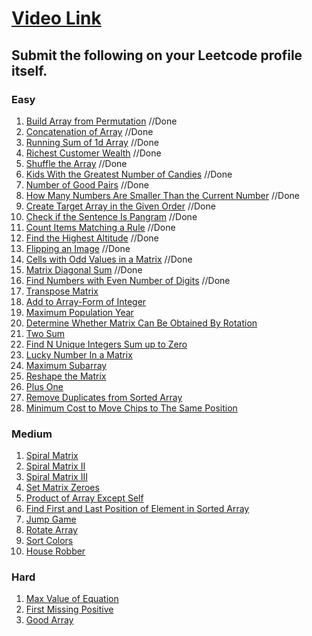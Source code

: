 # [Video Link](https://youtu.be/n60Dn0UsbEk)

## Submit the following on your Leetcode profile itself.

### Easy
1. [Build Array from Permutation](https://leetcode.com/problems/build-array-from-permutation/)  //Done
2. [Concatenation of Array](https://leetcode.com/problems/concatenation-of-array/)  //Done
3. [Running Sum of 1d Array](https://leetcode.com/problems/running-sum-of-1d-array/)  //Done
4. [Richest Customer Wealth](https://leetcode.com/problems/richest-customer-wealth/)  //Done
5. [Shuffle the Array](https://leetcode.com/problems/shuffle-the-array/)  //Done
6. [Kids With the Greatest Number of Candies](https://leetcode.com/problems/kids-with-the-greatest-number-of-candies/) //Done
7. [Number of Good Pairs](https://leetcode.com/problems/number-of-good-pairs/)  //Done
8. [How Many Numbers Are Smaller Than the Current Number](https://leetcode.com/problems/how-many-numbers-are-smaller-than-the-current-number/)  //Done
9. [Create Target Array in the Given Order](https://leetcode.com/problems/create-target-array-in-the-given-order/)  //Done
10. [Check if the Sentence Is Pangram](https://leetcode.com/problems/check-if-the-sentence-is-pangram/)   //Done
11. [Count Items Matching a Rule](https://leetcode.com/problems/count-items-matching-a-rule/)   //Done
12. [Find the Highest Altitude](https://leetcode.com/problems/find-the-highest-altitude/)   //Done
13. [Flipping an Image](https://leetcode.com/problems/flipping-an-image/)   //Done
14. [Cells with Odd Values in a Matrix](https://leetcode.com/problems/cells-with-odd-values-in-a-matrix/) //Done
15. [Matrix Diagonal Sum](https://leetcode.com/problems/matrix-diagonal-sum/)   //Done
16. [Find Numbers with Even Number of Digits](https://leetcode.com/problems/find-numbers-with-even-number-of-digits/)   //Done
17. [Transpose Matrix](https://leetcode.com/problems/transpose-matrix/)
18. [Add to Array-Form of Integer](https://leetcode.com/problems/add-to-array-form-of-integer/)
19. [Maximum Population Year](https://leetcode.com/problems/maximum-population-year/)
20. [Determine Whether Matrix Can Be Obtained By Rotation](https://leetcode.com/problems/determine-whether-matrix-can-be-obtained-by-rotation/)
21. [Two Sum](https://leetcode.com/problems/two-sum/)
22. [Find N Unique Integers Sum up to Zero](https://leetcode.com/problems/find-n-unique-integers-sum-up-to-zero/)
23. [Lucky Number In a Matrix](https://leetcode.com/problems/lucky-numbers-in-a-matrix/)
24. [Maximum Subarray](https://leetcode.com/problems/maximum-subarray/)
25. [Reshape the Matrix](https://leetcode.com/problems/reshape-the-matrix/)
26. [Plus One](https://leetcode.com/problems/plus-one/)
27. [Remove Duplicates from Sorted Array](https://leetcode.com/problems/remove-duplicates-from-sorted-array/)
28. [Minimum Cost to Move Chips to The Same Position](https://leetcode.com/problems/minimum-cost-to-move-chips-to-the-same-position/)

### Medium
1. [Spiral Matrix](https://leetcode.com/problems/spiral-matrix/)
2. [Spiral Matrix II](https://leetcode.com/problems/spiral-matrix-ii/)
3. [Spiral Matrix III](https://leetcode.com/problems/spiral-matrix-iii/)
4. [Set Matrix Zeroes](https://leetcode.com/problems/set-matrix-zeroes/)
5. [Product of Array Except Self](https://leetcode.com/problems/product-of-array-except-self/)
6. [Find First and Last Position of Element in Sorted Array](https://leetcode.com/problems/find-first-and-last-position-of-element-in-sorted-array/)
7. [Jump Game](https://leetcode.com/problems/jump-game/)
8. [Rotate Array](https://leetcode.com/problems/rotate-array/)
9. [Sort Colors](https://leetcode.com/problems/sort-colors/)
10. [House Robber](https://leetcode.com/problems/house-robber/)

### Hard
1. [Max Value of Equation](https://leetcode.com/problems/max-value-of-equation/)
2. [First Missing Positive](https://leetcode.com/problems/first-missing-positive/)
3. [Good Array](https://leetcode.com/problems/check-if-it-is-a-good-array/)
